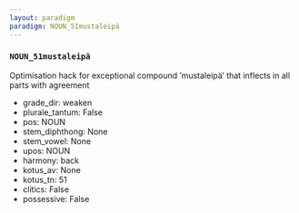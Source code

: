 ```yaml
---
layout: paradigm
paradigm: NOUN_51mustaleipä
---
```

### ` NOUN_51mustaleipä `

Optimisation hack for exceptional compound ’mustaleipä’ that inflects in all parts with agreement
* grade_dir: weaken
* plurale_tantum: False
* pos: NOUN
* stem_diphthong: None
* stem_vowel: None
* upos: NOUN
* harmony: back
* kotus_av: None
* kotus_tn: 51
* clitics: False
* possessive: False
